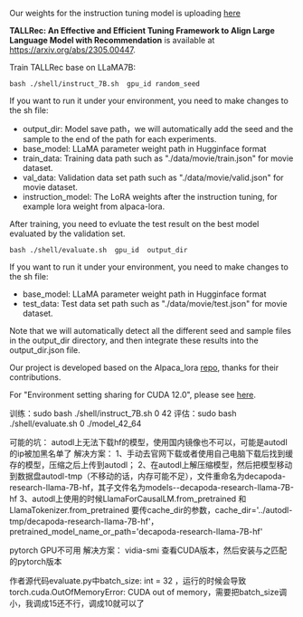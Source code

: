 Our weights for the instruction tuning model is uploading [here](https://drive.google.com/file/d/1teUwLm4BOqhngfCKKXE1tiMhJPf_FvRJ/view?usp=sharing)

**TALLRec: An Effective and Efficient Tuning Framework to Align Large Language Model with Recommendation** is available at https://arxiv.org/abs/2305.00447.

Train TALLRec base on LLaMA7B:
```
bash ./shell/instruct_7B.sh  gpu_id random_seed
```
If you want to run it under your environment, you need to make changes to the sh file:
- output_dir: Model save path，we will automatically add the seed and the sample to the end of the path for each experiments.
- base_model: LLaMA parameter weight path in Hugginface format
- train_data:  Training data path such as "./data/movie/train.json" for movie dataset.
- val_data: Validation data set path such as "./data/movie/valid.json" for movie dataset.
- instruction_model: The LoRA weights after the instruction tuning, for example lora weight from alpaca-lora.

After training, you need to evluate the test result on the best model evaluated by the validation set.
```
bash ./shell/evaluate.sh  gpu_id  output_dir
```
If you want to run it under your environment, you need to make changes to the sh file:
- base_model: LLaMA parameter weight path in Hugginface format
- test_data: Test data set path such as "./data/movie/test.json" for movie dataset.

Note that we will automatically detect all the different seed and sample files in the output_dir directory, and then integrate these results into the output_dir.json file.

Our project is developed based on the Alpaca_lora [repo](https://github.com/tloen/alpaca-lora), thanks for their contributions.

For "Environment setting sharing for CUDA 12.0", please see [here](https://github.com/SAI990323/TALLRec/issues/46).


训练：sudo bash ./shell/instruct_7B.sh 0 42
评估：sudo bash ./shell/evaluate.sh 0 ./model_42_64

可能的坑：
autodl上无法下载hf的模型，使用国内镜像也不可以，可能是autodl的ip被加黑名单了
解决方案：
1、手动去官网下载或者使用自己电脑下载后找到缓存的模型，压缩之后上传到autodl；
2、在autodl上解压缩模型，然后把模型移动到数据盘autodl-tmp（不移动的话，内存可能不足），文件重命名为decapoda-research-llama-7B-hf，其子文件名为models--decapoda-research-llama-7B-hf
3、autodl上使用的时候LlamaForCausalLM.from_pretrained 和 LlamaTokenizer.from_pretrained 要传cache_dir的参数，cache_dir='../autodl-tmp/decapoda-research-llama-7B-hf'，pretrained_model_name_or_path='decapoda-research-llama-7B-hf'

pytorch GPU不可用
解决方案：
vidia-smi 查看CUDA版本，然后安装与之匹配的pytorch版本

作者源代码evaluate.py中batch_size: int = 32 ，运行的时候会导致torch.cuda.OutOfMemoryError: CUDA out of memory，需要把batch_size调小，我调成15还不行，调成10就可以了
